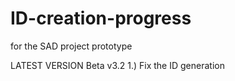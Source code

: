 # ID-creation-progress
for the SAD project prototype

LATEST VERSION
Beta v3.2
1.) Fix the ID generation


